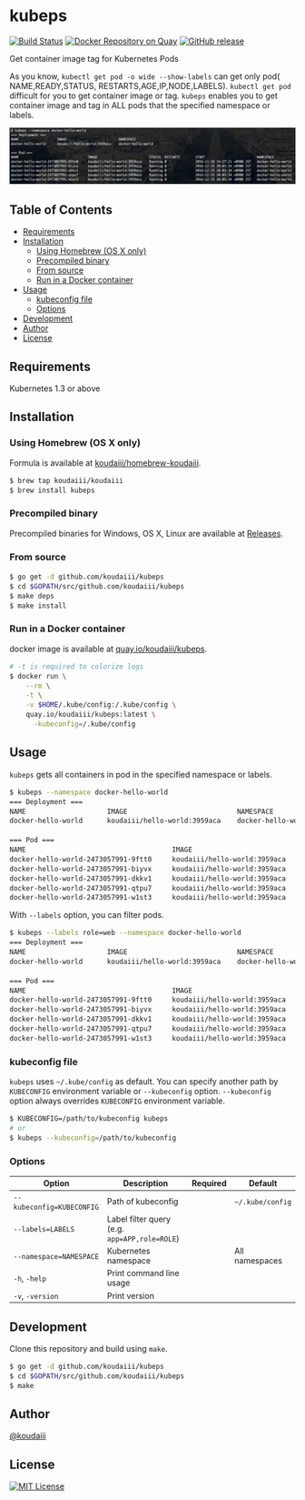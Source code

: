 # kubeps

[![Build Status](https://travis-ci.org/koudaiii/kubeps.svg?branch=master)](https://travis-ci.org/koudaiii/kubeps)
[![Docker Repository on Quay](https://quay.io/repository/koudaiii/kubeps/status "Docker Repository on Quay")](https://quay.io/repository/koudaiii/kubeps)
[![GitHub release](https://img.shields.io/github/release/koudaiii/kubeps.svg)](https://github.com/koudaiii/kubeps/releases)

Get container image tag for Kubernetes Pods

As you know, `kubectl get pod -o wide --show-labels` can get only pod( NAME,READY,STATUS, RESTARTS,AGE,IP,NODE,LABELS).
`kubectl get pod` difficult for you to get container image or tag.
`kubeps` enables you to get container image and tag in ALL pods that the specified namespace or labels.

![example](_images/example.png)

## Table of Contents

* [Requirements](#requirements)
* [Installation](#installation)
  + [Using Homebrew (OS X only)](#using-homebrew-os-x-only)
  + [Precompiled binary](#precompiled-binary)
  + [From source](#from-source)
  + [Run in a Docker container](#run-in-a-docker-container)
* [Usage](#usage)
  + [kubeconfig file](#kubeconfig-file)
  + [Options](#options)
* [Development](#development)
* [Author](#author)
* [License](#license)

## Requirements

Kubernetes 1.3 or above

## Installation

### Using Homebrew (OS X only)

Formula is available at [koudaiii/homebrew-koudaiii](https://github.com/koudaiii/homebrew-koudaiii).

```bash
$ brew tap koudaiii/koudaiii
$ brew install kubeps
```

### Precompiled binary

Precompiled binaries for Windows, OS X, Linux are available at [Releases](https://github.com/koudaiii/kubeps/releases).

### From source

```bash
$ go get -d github.com/koudaiii/kubeps
$ cd $GOPATH/src/github.com/koudaiii/kubeps
$ make deps
$ make install
```

### Run in a Docker container

docker image is available at [quay.io/koudaiii/kubeps](https://quay.io/repository/koudaiii/kubeps).

```bash
# -t is required to colorize logs
$ docker run \
    --rm \
    -t \
    -v $HOME/.kube/config:/.kube/config \
    quay.io/koudaiii/kubeps:latest \
      -kubeconfig=/.kube/config
```

## Usage

`kubeps` gets all containers in pod in the specified namespace or labels.

```bash
$ kubeps --namespace docker-hello-world
=== Deployment ===
NAME                    IMAGE                           NAMESPACE
docker-hello-world      koudaiii/hello-world:3959aca    docker-hello-world

=== Pod ===
NAME                                    IMAGE                           STATUS  RESTARTS        START                           NAMESPACE
docker-hello-world-2473057991-9ftt0     koudaiii/hello-world:3959aca    Running 0               2016-11-18 14:27:21 +0900 JST   docker-hello-world
docker-hello-world-2473057991-biyvx     koudaiii/hello-world:3959aca    Running 0               2016-12-25 20:03:34 +0900 JST   docker-hello-world
docker-hello-world-2473057991-dkkv1     koudaiii/hello-world:3959aca    Running 0               2016-12-25 20:03:34 +0900 JST   docker-hello-world
docker-hello-world-2473057991-qtpu7     koudaiii/hello-world:3959aca    Running 0               2016-12-25 20:03:34 +0900 JST   docker-hello-world
docker-hello-world-2473057991-w1st3     koudaiii/hello-world:3959aca    Running 0               2016-12-25 20:03:34 +0900 JST   docker-hello-world
```

With `--labels` option, you can filter pods.


```bash
$ kubeps --labels role=web --namespace docker-hello-world
=== Deployment ===
NAME                    IMAGE                           NAMESPACE
docker-hello-world      koudaiii/hello-world:3959aca    docker-hello-world

=== Pod ===
NAME                                    IMAGE                           STATUS  RESTARTS        START                           NAMESPACE
docker-hello-world-2473057991-9ftt0     koudaiii/hello-world:3959aca    Running 0               2016-11-18 14:27:21 +0900 JST   docker-hello-world
docker-hello-world-2473057991-biyvx     koudaiii/hello-world:3959aca    Running 0               2016-12-25 20:03:34 +0900 JST   docker-hello-world
docker-hello-world-2473057991-dkkv1     koudaiii/hello-world:3959aca    Running 0               2016-12-25 20:03:34 +0900 JST   docker-hello-world
docker-hello-world-2473057991-qtpu7     koudaiii/hello-world:3959aca    Running 0               2016-12-25 20:03:34 +0900 JST   docker-hello-world
docker-hello-world-2473057991-w1st3     koudaiii/hello-world:3959aca    Running 0               2016-12-25 20:03:34 +0900 JST   docker-hello-world
```

### kubeconfig file

`kubeps` uses `~/.kube/config` as default.
You can specify another path by `KUBECONFIG` environment variable or `--kubeconfig` option.
`--kubeconfig` option always overrides `KUBECONFIG` environment variable.

```bash
$ KUBECONFIG=/path/to/kubeconfig kubeps
# or
$ kubeps --kubeconfig=/path/to/kubeconfig
```

### Options

|Option|Description|Required|Default|
|---------|-----------|-------|-------|
|`--kubeconfig=KUBECONFIG`|Path of kubeconfig||`~/.kube/config`|
|`--labels=LABELS`|Label filter query (e.g. `app=APP,role=ROLE`)|||
|`--namespace=NAMESPACE`|Kubernetes namespace||All namespaces|
|`-h`, `-help`|Print command line usage|||
|`-v`, `-version`|Print version|||

## Development

Clone this repository and build using `make`.

```bash
$ go get -d github.com/koudaiii/kubeps
$ cd $GOPATH/src/github.com/koudaiii/kubeps
$ make
```

## Author

[@koudaiii](https://github.com/koudaiii)

## License

[![MIT License](http://img.shields.io/badge/license-MIT-blue.svg?style=flat)](LICENSE)
